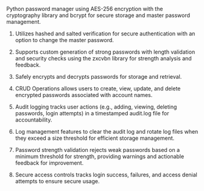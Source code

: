 Python password manager using AES-256 encryption with the cryptography library and bcrypt for secure storage and master password management.

1. Utilizes hashed and salted verification for secure authentication with an option to change the master password.

2. Supports custom generation of strong passwords with length validation and security checks using the zxcvbn library for strength analysis and feedback.

3. Safely encrypts and decrypts passwords for storage and retrieval.

4. CRUD Operations allows users to create, view, update, and delete encrypted passwords associated with account names.

5. Audit logging tracks user actions (e.g., adding, viewing, deleting passwords, login attempts) in a timestamped audit.log file for accountability.

6. Log management features to clear the audit log and rotate log files when they exceed a size threshold for efficient storage management.

7. Password strength validation rejects weak passwords based on a minimum threshold for strength, providing warnings and actionable feedback for improvement.

8. Secure access controls tracks login success, failures, and access denial attempts to ensure secure usage.